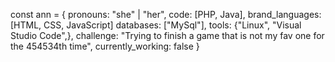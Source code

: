 const ann = {
      pronouns: "she" | "her",
      code: [PHP, Java],
      brand_languages: [HTML, CSS, JavaScript]
      databases: ["MySql"],
      tools: {"Linux", "Visual Studio Code",},
      challenge: "Trying to finish a game that is not my fav one for the 454534th time",
      currently_working: false
}